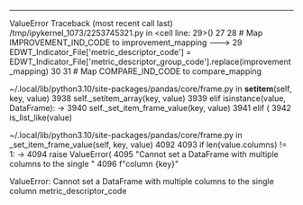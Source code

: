 ---------------------------------------------------------------------------
ValueError                                Traceback (most recent call last)
/tmp/ipykernel_1073/2253745321.py in <cell line: 29>()
     27 
     28 # Map IMPROVEMENT_IND_CODE to improvement_mapping
---> 29 EDWT_Indicator_File['metric_descriptor_code'] = EDWT_Indicator_File['metric_descriptor_group_code'].replace(improvement_mapping)
     30 
     31 # Map COMPARE_IND_CODE to compare_mapping

~/.local/lib/python3.10/site-packages/pandas/core/frame.py in __setitem__(self, key, value)
   3938             self._setitem_array(key, value)
   3939         elif isinstance(value, DataFrame):
-> 3940             self._set_item_frame_value(key, value)
   3941         elif (
   3942             is_list_like(value)

~/.local/lib/python3.10/site-packages/pandas/core/frame.py in _set_item_frame_value(self, key, value)
   4092 
   4093         if len(value.columns) != 1:
-> 4094             raise ValueError(
   4095                 "Cannot set a DataFrame with multiple columns to the single "
   4096                 f"column {key}"

ValueError: Cannot set a DataFrame with multiple columns to the single column metric_descriptor_code
